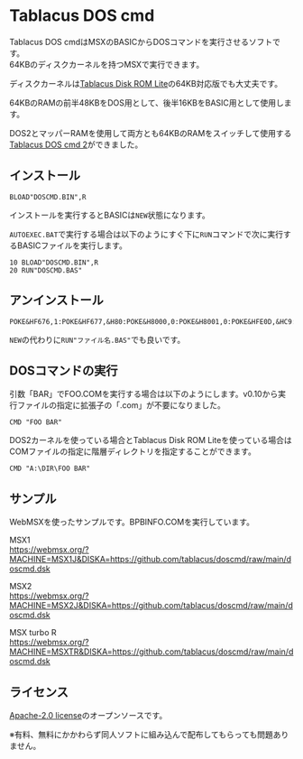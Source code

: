 # Tablacus DOS cmd

Tablacus DOS cmdはMSXのBASICからDOSコマンドを実行させるソフトです。  
64KBのディスクカーネルを持つMSXで実行できます。

ディスクカーネルは[Tablacus Disk ROM Lite](https://github.com/tablacus/TablacusDiskRomLite)の64KB対応版でも大丈夫です。

64KBのRAMの前半48KBをDOS用として、後半16KBをBASIC用として使用します。

DOS2とマッパーRAMを使用して両方とも64KBのRAMをスイッチして使用する[Tablacus DOS cmd 2](https://github.com/tablacus/doscmd2)ができました。

## インストール

```bas
BLOAD"DOSCMD.BIN",R
```

インストールを実行するとBASICは`NEW`状態になります。

`AUTOEXEC.BAT`で実行する場合は以下のようにすぐ下に`RUN`コマンドで次に実行するBASICファイルを実行します。

```autoexec.bas
10 BLOAD"DOSCMD.BIN",R
20 RUN"DOSCMD.BAS"
```

## アンインストール

```
POKE&HF676,1:POKE&HF677,&H80:POKE&H8000,0:POKE&H8001,0:POKE&HFE0D,&HC9:NEW
```
`NEW`の代わりに`RUN"ファイル名.BAS"`でも良いです。

## DOSコマンドの実行

引数「BAR」でFOO.COMを実行する場合は以下のようにします。v0.10から実行ファイルの指定に拡張子の「.com」が不要になりました。

```bas
CMD "FOO BAR"
```

DOS2カーネルを使っている場合とTablacus Disk ROM Liteを使っている場合はCOMファイルの指定に階層ディレクトリを指定することができます。

```bas
CMD "A:\DIR\FOO BAR"
```
## サンプル

WebMSXを使ったサンプルです。BPBINFO.COMを実行しています。

MSX1  
https://webmsx.org/?MACHINE=MSX1J&DISKA=https://github.com/tablacus/doscmd/raw/main/doscmd.dsk

MSX2  
https://webmsx.org/?MACHINE=MSX2J&DISKA=https://github.com/tablacus/doscmd/raw/main/doscmd.dsk

MSX turbo R  
https://webmsx.org/?MACHINE=MSXTR&DISKA=https://github.com/tablacus/doscmd/raw/main/doscmd.dsk

## ライセンス

[Apache-2.0 license](https://github.com/tablacus/doscmd/blob/main/LICENSE)のオープンソースです。

※有料、無料にかかわらず同人ソフトに組み込んで配布してもらっても問題ありません。
